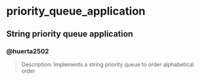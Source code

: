 # priority_queue_application
## String priority queue application 
### @huerta2502
> Description: Implements a string priority queue to order alphabetical order
